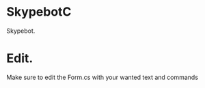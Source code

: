 SkypebotC
=========

Skypebot.

# Edit.

Make sure to edit the Form.cs with your wanted text and commands

